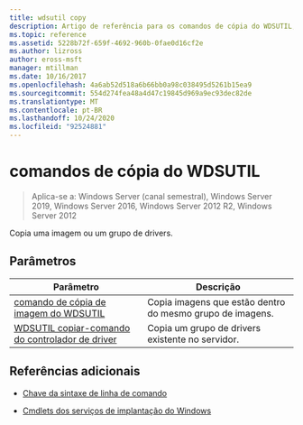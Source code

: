```yaml
---
title: wdsutil copy
description: Artigo de referência para os comandos de cópia do WDSUTIL, que copia uma imagem ou um grupo de drivers.
ms.topic: reference
ms.assetid: 5228b72f-659f-4692-960b-0fae0d16cf2e
ms.author: lizross
author: eross-msft
manager: mtillman
ms.date: 10/16/2017
ms.openlocfilehash: 4a6ab52d518a6b66bb0a98c038495d5261b15ea9
ms.sourcegitcommit: 554d274fea48a4d47c19845d969a9ec93dec82de
ms.translationtype: MT
ms.contentlocale: pt-BR
ms.lasthandoff: 10/24/2020
ms.locfileid: "92524881"
---
```

# <a name="wdsutil-copy-commands"></a>comandos de cópia do WDSUTIL

> Aplica-se a: Windows Server (canal semestral), Windows Server 2019, Windows Server 2016, Windows Server 2012 R2, Windows Server 2012

Copia uma imagem ou um grupo de drivers.

## <a name="parameters"></a>Parâmetros

| Parâmetro | Descrição |
|--|--|
| [comando de cópia de imagem do WDSUTIL](wdsutil-copy-image.md) | Copia imagens que estão dentro do mesmo grupo de imagens. |
| [WDSUTIL copiar-comando do controlador de driver](wdsutil-copy-drivergroup.md) | Copia um grupo de drivers existente no servidor. |

## <a name="additional-references"></a>Referências adicionais

- [Chave da sintaxe de linha de comando](command-line-syntax-key.md)

- [Cmdlets dos serviços de implantação do Windows](/powershell/module/wds)
